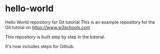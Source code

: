 # hello-world
Hello World repository for Git tutorial
This is an example repository for the Git tutoial on https://www.w3schools.com

This repository is built step by step in the tutorial.

It's now includes steps for Github.
